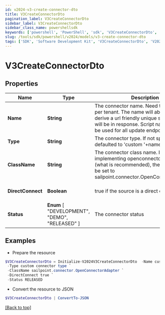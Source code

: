 ```yaml
---
id: v2024-v3-create-connector-dto
title: V3CreateConnectorDto
pagination_label: V3CreateConnectorDto
sidebar_label: V3CreateConnectorDto
sidebar_class_name: powershellsdk
keywords: ['powershell', 'PowerShell', 'sdk', 'V3CreateConnectorDto', 'V2024V3CreateConnectorDto'] 
slug: /tools/sdk/powershell/v2024/models/v3-create-connector-dto
tags: ['SDK', 'Software Development Kit', 'V3CreateConnectorDto', 'V2024V3CreateConnectorDto']
---
```



# V3CreateConnectorDto

## Properties

Name | Type | Description | Notes
------------ | ------------- | ------------- | -------------
**Name** | **String** | The connector name. Need to be unique per tenant. The name will able be used to derive a url friendly unique scriptname that will be in response. Script name can then be used for all update endpoints | [required]
**Type** | **String** | The connector type. If not specified will be defaulted to 'custom '+name | [optional] 
**ClassName** | **String** | The connector class name. If you are implementing openconnector standard (what is recommended), then this need to be set to sailpoint.connector.OpenConnectorAdapter | [required]
**DirectConnect** | **Boolean** | true if the source is a direct connect source | [optional] [default to $true]
**Status** |  **Enum** [  "DEVELOPMENT",    "DEMO",    "RELEASED" ] | The connector status | [optional] 

## Examples

- Prepare the resource
```powershell
$V3CreateConnectorDto = Initialize-V2024V3CreateConnectorDto  -Name custom connector `
 -Type custom connector type `
 -ClassName sailpoint.connector.OpenConnectorAdapter `
 -DirectConnect true `
 -Status RELEASED
```

- Convert the resource to JSON
```powershell
$V3CreateConnectorDto | ConvertTo-JSON
```


[[Back to top]](#) 

